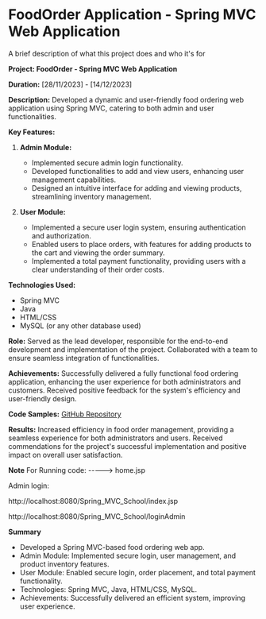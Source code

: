 
# FoodOrder Application - Spring MVC Web Application

A brief description of what this project does and who it's for

**Project: FoodOrder - Spring MVC Web Application**

**Duration:** [28/11/2023] - [14/12/2023]

**Description:**
Developed a dynamic and user-friendly food ordering web application using Spring MVC, catering to both admin and user functionalities.

**Key Features:**
1. **Admin Module:**
   - Implemented secure admin login functionality.
   - Developed functionalities to add and view users, enhancing user management capabilities.
   - Designed an intuitive interface for adding and viewing products, streamlining inventory management.

2. **User Module:**
   - Implemented a secure user login system, ensuring authentication and authorization.
   - Enabled users to place orders, with features for adding products to the cart and viewing the order summary.
   - Implemented a total payment functionality, providing users with a clear understanding of their order costs.

**Technologies Used:**
- Spring MVC
- Java
- HTML/CSS
- MySQL (or any other database used)

**Role:**
Served as the lead developer, responsible for the end-to-end development and implementation of the project. Collaborated with a team to ensure seamless integration of functionalities.

**Achievements:**
Successfully delivered a fully functional food ordering application, enhancing the user experience for both administrators and customers. Received positive feedback for the system's efficiency and user-friendly design.

**Code Samples:**
[GitHub Repository](https://github.com/Arpanpanigrahi/FOOD_ORDER_APP_USING_SPRING_MVC)

**Results:**
Increased efficiency in food order management, providing a seamless experience for both administrators and users. Received commendations for the project's successful implementation and positive impact on overall user satisfaction.

**Note**
For Running code: -----> home.jsp

Admin login: 

http://localhost:8080/Spring_MVC_School/index.jsp

http://localhost:8080/Spring_MVC_School/loginAdmin

**Summary**
- Developed a Spring MVC-based food ordering web app.
- Admin Module: Implemented secure login, user management, and product inventory features.
- User Module: Enabled secure login, order placement, and total payment functionality.
- Technologies: Spring MVC, Java, HTML/CSS, MySQL.
- Achievements: Successfully delivered an efficient system, improving user experience.
